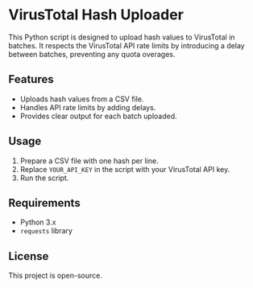 # VirusTotal Hash Uploader

This Python script is designed to upload hash values to VirusTotal in batches. It respects the VirusTotal API rate limits by introducing a delay between batches, preventing any quota overages.

## Features
- Uploads hash values from a CSV file.
- Handles API rate limits by adding delays.
- Provides clear output for each batch uploaded.

## Usage
1. Prepare a CSV file with one hash per line.
2. Replace `YOUR_API_KEY` in the script with your VirusTotal API key.
3. Run the script.

## Requirements
- Python 3.x
- `requests` library

## License
This project is open-source.

